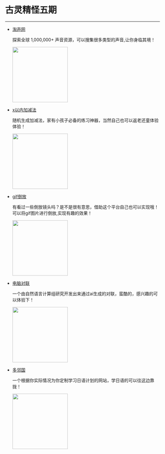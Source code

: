 # 古灵精怪五期
---

- [淘声网](https://www.tosound.com/)

  探索全球 1,000,000+ 声音资源，可以搜集很多类型的声音,让你身临其境！

  <img width="180px" bor src="//qn85rhuga.hn-bkt.clouddn.com/tsw.png">

- [x以内加减法](https://codeh.cn/old/utils/MathQuestionGen.html)

  随机生成加减法，家有小孩子必备的练习神器，当然自己也可以返老还童体验体验！

  <img width="180px" bor src="//qn85rhuga.hn-bkt.clouddn.com/xynjjf.png">

- [gif倒放](https://lab.bangbang93.com/gif-reverse)

  有看过一些倒放镜头吗？是不是很有意思，借助这个平台自己也可以实现哦！可以将gif图片进行倒放,实现有趣的效果！

  <img width="180px" bor src="//qn85rhuga.hn-bkt.clouddn.com/dfgif.png">

- [电脑对联](http://duilian.msra.cn/app/couplet.aspx)

  一个由自然语言计算组研究开发出来通过ai生成的对联，蛮酷的，感兴趣的可以体验下！

  <img width="180px" bor src="//qn85rhuga.hn-bkt.clouddn.com/scdl.png">

- [多邻国](https://www.duolingo.com/learn)

  一个根据你实际情况为你定制学习日语计划的网站，学日语的可以往这边靠拢！

  <img width="180px" bor src="//qn85rhuga.hn-bkt.clouddn.com/dlg.png">